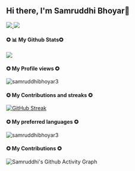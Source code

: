 

</p>
<b><h2>Hi there, I'm Samruddhi Bhoyar👋</b></h2>
<a href="https://www.linkedin.com/in/samruddhi-bhoyar-597383182/">
  <img src="https://img.shields.io/badge/LinkedIn-0077B5?style=for-the-badge&logo=linkedin&logoColor=white" /> 
 </a> 
<a href="mailto:skbhoyar36.sb@gmail.com">
  <img src="https://img.shields.io/badge/Gmail-D14836?style=for-the-badge&logo=gmail&logoColor=white"   />
</a>


<h4><b>✪ 📊 My Github Stats✪</b></h4>





<img src="https://github-readme-stats.vercel.app/api?username=samruddhibhoyar3&&show_icons=true&title_color=ffffff&icon_color=bb2acf&text_color=daf7dc&bg_color=151515"></img>
<br>
<b><h4>✪ My Profile views ✪</b></h4>

<p align="left"> <img src="https://komarev.com/ghpvc/?username=samruddhibhoyar3&label=Profile%20views&color=0e75b6&style=flat" alt="samruddhibhoyar3" /> </p>

<b><h4>✪ My Contributions and streaks ✪</b></h4>

[![GitHub Streak](https://github-readme-streak-stats.herokuapp.com?user=samruddhibhoyar3&theme=dark&hide_border=true)](https://git.io/streak-stats)

<b><h4>✪ My preferred languages ✪</b></h4>
<p><img align="center" src="https://github-readme-stats.vercel.app/api/top-langs?username=samruddhibhoyar3&show_icons=true&locale=en&layout=compact" alt="samruddhibhoyar3" /></p>

<h4><b>✪ My Contributions ✪</b></h4>

![Samruddhi's Github Activity Graph](https://activity-graph.herokuapp.com/graph?username=samruddhibhoyar3&theme=react-dark&hide_border=true&area=true)






